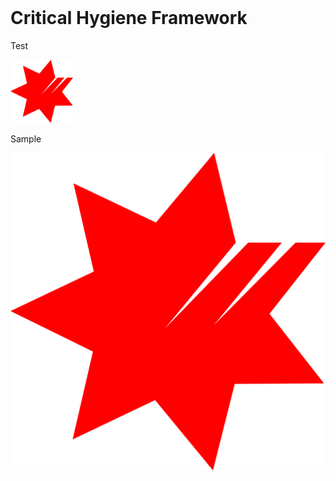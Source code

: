 <header>
  <!-- TL;DR -->
</header>

# Critical Hygiene Framework

Test

<a href="other">
  <img src="NAB_Logo.png" alt="drawing" style="width:100px;"/>
</a>

Sample

![Image](NAB_Logo.png)

